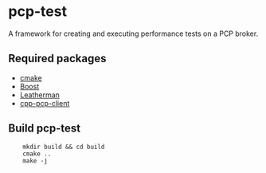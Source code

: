 # pcp-test

A framework for creating and executing performance tests on a PCP broker.

## Required packages

 - [cmake](https://cmake.org)
 - [Boost](http://boost.org)
 - [Leatherman](https://github.com/puppetlabs/leatherman)
 - [cpp-pcp-client](https://github.com/puppetlabs/cpp-pcp-client)

## Build pcp-test

```
    mkdir build && cd build
    cmake ..
    make -j
```
